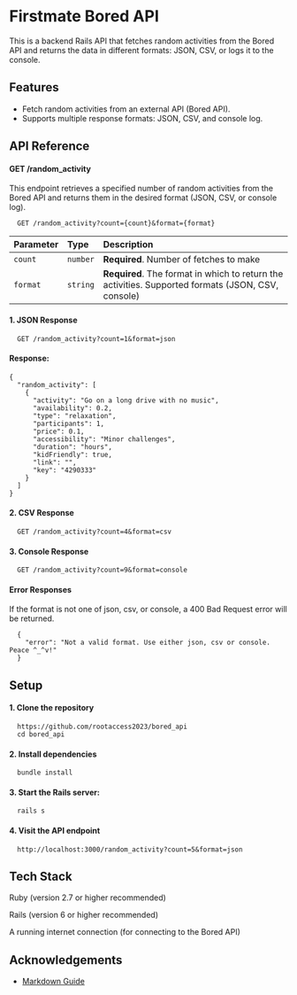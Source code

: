# Firstmate Bored API

This is a backend Rails API that fetches random activities from the Bored API and returns the data in different formats: JSON, CSV, or logs it to the console.

## Features

- Fetch random activities from an external API (Bored API).
- Supports multiple response formats: JSON, CSV, and console log.

## API Reference

#### GET /random_activity

This endpoint retrieves a specified number of random activities from the Bored API and returns them in the desired format (JSON, CSV, or console log).

```http
  GET /random_activity?count={count}&format={format}
```

| Parameter | Type     | Description                                                                                        |
| :-------- | :------- | :------------------------------------------------------------------------------------------------- |
| `count`   | `number` | **Required**. Number of fetches to make                                                            |
| `format`  | `string` | **Required**. The format in which to return the activities. Supported formats (JSON, CSV, console) |

#### 1. JSON Response

```http
  GET /random_activity?count=1&format=json
```

#### Response:

```http
{
  "random_activity": [
    {
      "activity": "Go on a long drive with no music",
      "availability": 0.2,
      "type": "relaxation",
      "participants": 1,
      "price": 0.1,
      "accessibility": "Minor challenges",
      "duration": "hours",
      "kidFriendly": true,
      "link": "",
      "key": "4290333"
    }
  ]
}
```

#### 2. CSV Response

```http
  GET /random_activity?count=4&format=csv
```

#### 3. Console Response

```http
  GET /random_activity?count=9&format=console
```

#### Error Responses

If the format is not one of json, csv, or console, a 400 Bad Request error will be returned.

```http
  {
    "error": "Not a valid format. Use either json, csv or console. Peace ^_^v!"
  }
```

## Setup

#### 1. Clone the repository

```http
  https://github.com/rootaccess2023/bored_api
  cd bored_api
```

#### 2. Install dependencies

```http
  bundle install
```

#### 3. Start the Rails server:

```http
  rails s
```

#### 4. Visit the API endpoint

```http
  http://localhost:3000/random_activity?count=5&format=json
```

## Tech Stack

Ruby (version 2.7 or higher recommended)

Rails (version 6 or higher recommended)

A running internet connection (for connecting to the Bored API)

## Acknowledgements

- [Markdown Guide](https://www.markdownguide.org/basic-syntax/#overview)
